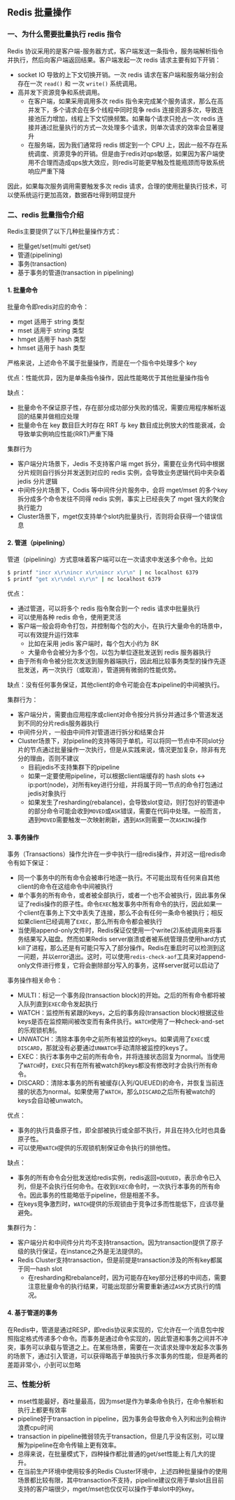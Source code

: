 ## Redis 批量操作

### 一、为什么需要批量执行 redis 指令

Redis 协议采用的是客户端-服务器方式，客户端发送一条指令，服务端解析指令并执行，然后向客户端返回结果。客户端发起一次 redis 请求主要有如下开销：

- socket IO 导致的上下文切换开销。一次 redis 请求在客户端和服务端分别会存在一次 `read()` 和 一次 `write()` 系统调用。
- 高并发下资源竞争和系统调用。
    - 在客户端，如果采用调用多次 redis 指令来完成某个服务请求，那么在高并发下，多个请求会在多个线程中同时竞争 redis 连接资源多次，导致连接池压力增加，线程上下文切换频繁。如果每个请求只抢占一次 redis 连接并通过批量执行的方式一次处理多个请求，则单次请求的效率会显著提升
    - 在服务端，因为我们通常将 redis 绑定到一个 CPU 上，因此一般不存在系统调度、资源竞争的开销。但是由于redis对qps敏感，如果因为客户端使用不合理而造成qps放大效应，则redis可能更早触及性能瓶颈而导致系统响应严重下降

因此，如果每次服务调用需要触发多次 redis 请求，合理的使用批量执行技术，可以使系统运行更加高效，数据吞吐得到明显提升

### 二、redis 批量指令介绍

Redis主要提供了以下几种批量操作方式：

- 批量get/set(multi get/set)
- 管道(pipelining)
- 事务(transaction)
- 基于事务的管道(transaction in pipelining)

#### 1. 批量命令

批量命令即redis对应的命令：

- mget 适用于 string 类型
- mset 适用于 string 类型
- hmget 适用于 hash 类型
- hmset 适用于 hash 类型

严格来说，上述命令不属于批量操作，而是在一个指令中处理多个 key

优点：性能优异，因为是单条指令操作，因此性能略优于其他批量操作指令

缺点：

- 批量命令不保证原子性，存在部分成功部分失败的情况，需要应用程序解析返回的结果并做相应处理
- 批量命令在 key 数目巨大时存在 RRT 与 key 数目成比例放大的性能衰减，会导致单实例响应性能(RRT)严重下降

集群行为

- 客户端分片场景下，Jedis 不支持客户端 mget 拆分，需要在业务代码中根据分片规则自行拆分并发送到对应的 redis 实例，会导致业务逻辑代码中夹杂着 jedis 分片逻辑
- 中间件分片场景下，Codis 等中间件分片服务中，会将 mget/mset 的多个key拆分成多个命令发往不同得 redis 实例，事实上已经丧失了 mget 强大的聚合执行能力
- Cluster场景下，mget仅支持单个slot内批量执行，否则将会获得一个错误信息

#### 2. 管道（pipelining）

管道（pipelining）方式意味着客户端可以在一次请求中发送多个命令。比如 

```bash
$ printf "incr x\r\nincr x\r\nincr x\r\n" | nc localhost 6379
$ printf "get x\r\ndel x\r\n" | nc localhost 6379
```

优点：

- 通过管道，可以将多个 redis 指令聚合到一个 redis 请求中批量执行
- 可以使用各种 redis 命令，使用更灵活
- 客户端一般会将命令打包，并控制每个包的大小，在执行大量命令的场景中，可以有效提升运行效率
    - 比如在采用 jedis 客户端时，每个包大小约为 8K
    - 大量命令会被分为多个包，以包为单位逐批发送到 redis 服务器执行
- 由于所有命令被分批次发送到服务器端执行，因此相比较事务类型的操作先逐批发送，再一次执行（或取消），管道拥有微弱的性能优势。

缺点：没有任何事务保证，其他client的命令可能会在本pipeline的中间被执行。

集群行为：

- 客户端分片，需要由应用程序或client对命令按分片拆分并通过多个管道发送到不同的分片redis服务器执行
- 中间件分片，一般由中间件对管道进行拆分和结果合并
- Cluster场景下，对pipeline的支持等同于单机，可以将同一节点中不同slot分片的节点通过批量操作一次执行，但是从实践来说，情况更加复杂，除非有充分的理由，否则不建议
    - 目前jedis不支持集群下的pipeline
    - 如果一定要使用pipeline，可以根据client端缓存的 hash slots <-> ip:port(node)，对所有key进行分组，并将属于同一节点的命令打包通过jedis对象执行
    - 如果发生了resharding(rebalance)，会导致slot变动，则打包好的管道中的部分命令可能会收到`MOVED`或`ASK`错误，需要在代码中处理。一般而言，遇到`MOVED`需要触发一次映射刷新，遇到`ASK`则需要一次`ASKING`操作

#### 3. 事务操作

事务（Transactions）操作允许在一步中执行一组redis操作，并对这一组redis命令有如下保证：

- 同一个事务中的所有命令会被串行地逐一执行。不可能出现有任何来自其他client的命令在这组命令中间被执行
- 单个事务的所有命令，或者被全部执行，或者一个也不会被执行，因此事务保证了redis操作的原子性。命令`EXEC`触发事务中所有命令的执行，因此如果一个client在事务上下文中丢失了连接，那么不会有任何一条命令被执行；相反如果client已经调用了`EXEC`，那么所有命令都会被执行
- 当使用append-only文件时，Redis保证仅使用一个write(2)系统调用来将事务结果写入磁盘。然而如果Redis server崩溃或者被系统管理员使用hard方式kill了进程，那么还是有可能只写入了部分操作。Redis在重启时可以检测到这一问题，并以error退出。这时，可以使用`redis-check-aof`工具来对append-only文件进行修复，它将会删除部分写入的事务，这样server就可以启动了

事务操作相关命令：

- MULTI：标记一个事务段(transaction block)的开始。之后的所有命令都将被入队列直到`EXEC`命令发起执行
- WATCH：监控所有紧跟的keys，之后的事务段(transaction block)根据这些keys是否在监控期间被改变而有条件执行。`WATCH`使用了一种check-and-set的乐观锁机制。
- UNWATCH：清除本事务中之前所有被监控的keys。如果调用了`EXEC`或`DISCARD`，那就没有必要通过`UNWATCH`手动清除被监控的keys了。
- EXEC：执行本事务中之前的所有命令，并将连接状态回复为normal。当使用了`WATCH`时，`EXEC`只有在所有被watch的keys都没有修改时才会执行所有命令。
- DISCARD：清除本事务的所有被缓存(入列/QUEUED)的命令，并恢复当前连接的状态为normal。如果使用了`WATCH`，那么`DISCARD`之后所有被watch的keys会自动被unwatch。

优点：

- 事务的执行具备原子性，即全部被执行或全部不执行，并且在持久化时也具备原子性。
- 可以使用`WATCH`提供的乐观锁机制保证命令执行的排他性。

缺点：

- 事务的所有命令会分批发送给redis实例，redis返回`+QUEUED`，表示命令已入列，但是不会执行任何命令。在收到`EXEC`命令时，一次执行本事务的所有命令。因此事务的性能略低于pipeline，但是相差不多。
- 在keys竞争激烈时，`WATCH`提供的乐观锁由于竞争过多而性能低下，应该尽量避免。

集群行为：

- 客户端分片和中间件分片均不支持transaction。因为transaction提供了原子级的执行保证，在instance之外是无法提供的。
- Redis Cluster支持transaction，但是前提是transaction涉及的所有key都属于同一hash slot
    - 在resharding和rebalance时，因为可能存在key部分迁移的中间态，需要注意批量命令的执行结果，可能出现部分需要重新通过`ASK`方式执行的情况。

#### 4. 基于管道的事务

在Redis中，管道是通过RESP，即redis协议来实现的，它允许在一个消息包中按照指定格式传递多个命令。而事务是通过命令实现的，因此管道和事务之间并不冲突，事务可以承载与管道之上。在某些场景，需要在一次请求处理中发起多次事务的场景下，通过引入管道，可以获得略高于单独执行多次事务的性能，但是两者的差距非常小，小到可以忽略

### 三、性能分析

- mset性能最好，吞吐量最高，因为mset是作为单条命令执行，在命令解析和执行上都更有效率
- pipeline好于transaction in pipeline，因为事务会导致命令入列和出列会稍许浪费cpu时间
- transaction in pipeline微弱领先于transaction，但是几乎没有区别，可以理解为pipeline在命令传输上更有效率。
- 总得来说，在批量模式下，四种操作都比普通的get/set性能上有几大的提升。
- 在当前生产环境中使用较多的Redis Cluster环境中，上述四种批量操作的使用场景都比较有限，其中transaction不支持，pipeline建议仅用于单slot且目前支持的客户端很少，mget/mset也仅仅可以操作于单slot中的key。





